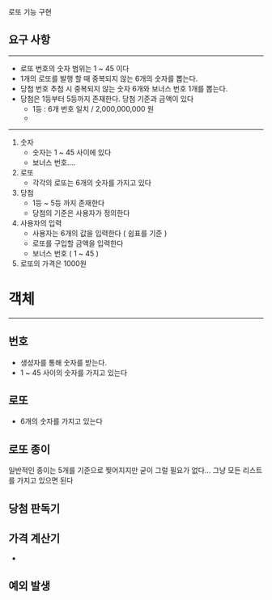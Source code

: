 로또 기능 구현

## 요구 사항

---
- 로또 번호의 숫자 범위는 1 ~ 45 이다
- 1개의 로또를 발행 할 때 중복되지 않는 6개의 숫자를 뽑는다.
- 당첨 번호 추첨 시 중복되지 않는 숫자 6개와 보너스 번호 1개를 뽑는다.
- 당첨은 1등부터 5등까지 존재한다. 당첨 기준과 금액이 있다
  - 1등 : 6개 번호 일치 / 2,000,000,000 원
  - 



---
1. 숫자
   - 숫자는 1 ~ 45 사이에 있다
   - 보너스 번호....
2. 로또
   - 각각의 로또는 6개의 숫자를 가지고 있다
3. 당첨
   - 1등 ~ 5등 까지 존재한다
   - 당첨의 기준은 사용자가 정의한다
4. 사용자의 입력
   - 사용자는 6개의 값을 입력한다 ( 쉽표를 기준 )
   - 로또를 구입할 금액을 입력한다
   - 보너스 번호 ( 1 ~ 45 )
5. 로또의 가격은 1000원


# 객체

---
## 번호
- 생성자를 통해 숫자를 받는다.
- 1 ~ 45 사이의 숫자를 가지고 있는다

## 로또
- 6개의 숫자를 가지고 있는다

## 로또 종이
일반적인 종이는 5개를 기준으로 찢어지지만 굳이 그럴 필요가 없다... 그냥 모든 리스트를 가지고 있으면 된다


## 당첨 판독기



## 가격 계산기
- 

## 예외 발생

